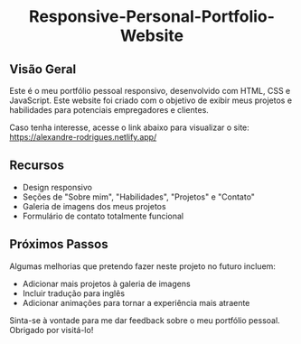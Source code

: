 <h1 align="center">
Responsive-Personal-Portfolio-Website
</h1>

## Visão Geral

Este é o meu portfólio pessoal responsivo, desenvolvido com HTML, CSS e JavaScript. Este website foi criado com o objetivo de exibir meus projetos e habilidades para potenciais empregadores e clientes.

Caso tenha interesse, acesse o link abaixo para visualizar o site:
<br>
https://alexandre-rodrigues.netlify.app/

## Recursos

- Design responsivo
- Seções de "Sobre mim", "Habilidades", "Projetos" e "Contato"
- Galeria de imagens dos meus projetos
- Formulário de contato totalmente funcional

## Próximos Passos

Algumas melhorias que pretendo fazer neste projeto no futuro incluem:

- Adicionar mais projetos à galeria de imagens
- Incluir tradução para inglês
- Adicionar animações para tornar a experiência mais atraente

Sinta-se à vontade para me dar feedback sobre o meu portfólio pessoal. 
Obrigado por visitá-lo!
